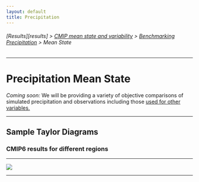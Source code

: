 ```yaml
---
layout: default
title: Precipitation
---
```

###### [Results][results] > [CMIP mean state and variability][mean_and_variability_index_page] > [Benchmarking Precipitation][precip] > Mean State
---

# Precipitation Mean State

*Coming soon:* We will be providing a variety of objective comparisons of simulated precipitation and observations including those [used for other variables.][pmpmean]        

---

## Sample Taylor Diagrams
  
### CMIP6 results for different regions

---

<img src="https://pcmdi.llnl.gov/pmp-preliminary-results/interactive_plot/precip/mean_state/TD.pr.clim.ann.cmip6.historical.regrid2.2p5x2p5.png">

---

[mean_and_variability_index_page]: {{site.baseurl}}/results/physical.html
[precip]:{{site.baseurl}}/results/precip
[pmpmean]: {{site.baseurl}}/results/mean_clim
